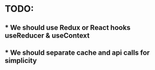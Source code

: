 # TODO:
## * We should use Redux or React hooks useReducer & useContext
## * We should separate cache and api calls for simplicity